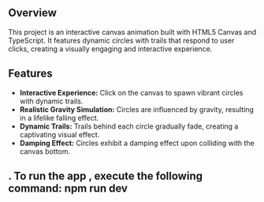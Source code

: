  ## Overview

This project is an interactive canvas animation built with HTML5 Canvas and TypeScript. It features dynamic circles with trails that respond to user clicks, creating a visually engaging and interactive experience.



## Features

- **Interactive Experience:** Click on the canvas to spawn vibrant circles with dynamic trails.
- **Realistic Gravity Simulation:** Circles are influenced by gravity, resulting in a lifelike falling effect.
- **Dynamic Trails:** Trails behind each circle gradually fade, creating a captivating visual effect.
- **Damping Effect:** Circles exhibit a damping effect upon colliding with the canvas bottom.

## .  To run the app , execute the following command:   npm run dev
